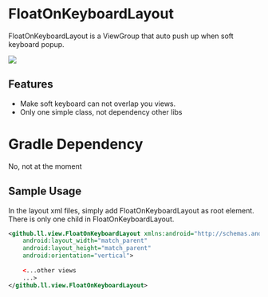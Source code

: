 # FloatOnKeyboardLayout

FloatOnKeyboardLayout is a ViewGroup that auto push up when soft keyboard popup.

[![](https://jitpack.io/v/chrisbanes/PhotoView.svg)](https://jitpack.io/#chrisbanes/PhotoView)

## Features
- Make soft keyboard can not overlap you views.
- Only one simple class, not dependency other libs

# Gradle Dependency

No, not at the moment


## Sample Usage
In the layout xml files, simply add FloatOnKeyboardLayout as root element. There is only one child in FloatOnKeyboardLayout.  

```xml
<github.ll.view.FloatOnKeyboardLayout xmlns:android="http://schemas.android.com/apk/res/android"
    android:layout_width="match_parent"
    android:layout_height="match_parent"
    android:orientation="vertical">
	
	<...other views
	...>
</github.ll.view.FloatOnKeyboardLayout>

```


